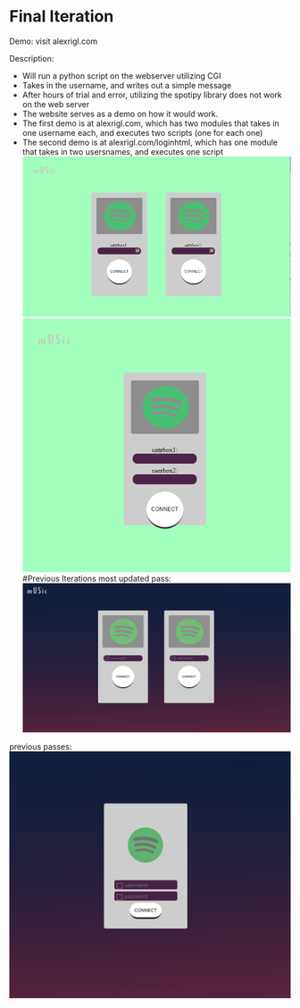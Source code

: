 # Final Iteration
Demo: visit alexrigl.com

Description:
- Will run a python script on the webserver utilizing CGI
- Takes in the username, and writes out a simple message
- After hours of trial and error, utilizing the spotipy library does not work on the web server
- The website serves as a demo on how it would work. 
- The first demo is at alexrigl.com, which has two modules that takes in one username each, and executes two scripts (one for each one)
- The second demo is at alexrigl.com/loginhtml, which has one module that takes in two usersnames, and executes one script
![alt text](https://github.com/MatthewParnham/SpotifyApplication/blob/master/HTML%26CSS/twomodule.PNG)
![alt text](https://github.com/MatthewParnham/SpotifyApplication/blob/master/HTML%26CSS/onemodule.PNG)
#Previous Iterations
most updated pass:
![alt text](https://github.com/MatthewParnham/SpotifyApplication/blob/master/HTML%26CSS/Screen%20Shot%202019-04-30%20at%201.39.29%20PM.png)

previous passes:
![alt text](https://github.com/MatthewParnham/SpotifyApplication/blob/master/HTML%26CSS/htmlPreview.png)

